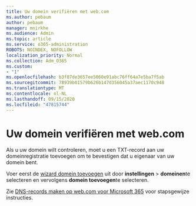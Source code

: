 ```yaml
---
title: Uw domein verifiëren met web.com
ms.author: pebaum
author: pebaum
manager: mnirkhe
ms.audience: Admin
ms.topic: article
ms.service: o365-administration
ROBOTS: NOINDEX, NOFOLLOW
localization_priority: Normal
ms.collection: Adm_O365
ms.custom:
- "1"
ms.openlocfilehash: b3f87de3657ee5060e91abc76ff64a7e5ba7f5ab
ms.sourcegitcommit: 78939b01579b626b147d356045a37aec1170c948
ms.translationtype: MT
ms.contentlocale: nl-NL
ms.lasthandoff: 09/15/2020
ms.locfileid: "47815744"
---
```

# <a name="verify-your-domain-with-webcom"></a>Uw domein verifiëren met web.com

Als u uw domein wilt controleren, moet u een TXT-record aan uw domeinregistratie toevoegen om te bevestigen dat u eigenaar van uw domein bent. 

Voer eerst de [wizard domein toevoegen](https://admin.microsoft.com/Adminportal#/Domains) uit door **instellingen** \> **domeinen**te selecteren en vervolgens **domein toevoegen**te selecteren.
  
Zie [DNS-records maken op web.com voor Microsoft 365](https://docs.microsoft.com/microsoft-365/admin/dns/create-dns-records-at-web-com) voor stapsgewijze instructies.